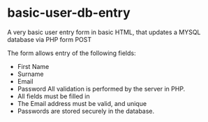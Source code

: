 # basic-user-db-entry
A very basic user entry form in basic HTML, that updates a MYSQL database via PHP form POST

The form allows entry of the following fields:
- First Name
- Surname
- Email
- Password
All validation is performed by the server in PHP.
- All fields must be filled in
- The Email address must be valid, and unique
- Passwords are stored securely in the database.
